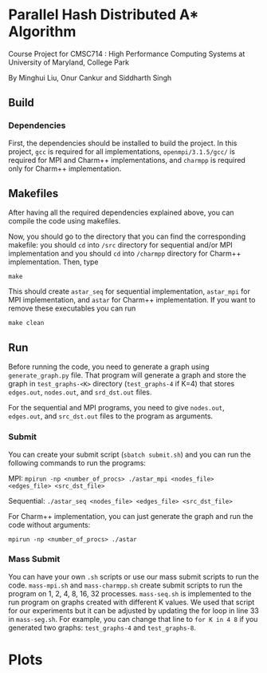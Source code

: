 # Parallel Hash Distributed A* Algorithm
Course Project for CMSC714 : High Performance Computing Systems at University of Maryland, College Park

By Minghui Liu, Onur Cankur and Siddharth Singh

## Build

### Dependencies
First, the dependencies should be installed to build the project. In this project, `gcc` is required for all implementations, `openmpi/3.1.5/gcc/` is required for MPI and Charm++ implementations, and `charmpp` is required only for Charm++ implementation.


## Makefiles
After having all the required dependencies explained above, you can compile the code using makefiles.

Now, you should go to the directory that you can find the corresponding makefile: you should `cd` into `/src` directory for sequential and/or MPI implementation and you should `cd` into `/charmpp` directory for Charm++ implementation. Then, type

```make```

This should create `astar_seq` for sequential implementation, `astar_mpi` for MPI implementation, and `astar` for Charm++ implementation. If you want to remove these executables you can run

```make clean```

## Run
Before running the code, you need to generate a graph using `generate_graph.py` file. That program will generate a graph and store the graph in `test_graphs-<K>` directory (`test_graphs-4` if K=4) that stores `edges.out`, `nodes.out`, and `srd_dst.out` files.

For the sequential and MPI programs, you need to give `nodes.out`, `edges.out`, and `src_dst.out` files to the program as arguments.

### Submit
You can create your submit script (```sbatch submit.sh```) and you can run the following commands to run the programs:

MPI: ```mpirun -np <number_of_procs> ./astar_mpi <nodes_file> <edges_file> <src_dst_file>```

Sequential: ```./astar_seq <nodes_file> <edges_file> <src_dst_file>```

For Charm++ implementation, you can just generate the graph and run the code without arguments:

```mpirun -np <number_of_procs> ./astar```


### Mass Submit
You can have your own `.sh` scripts or use our mass submit scripts to run the code. `mass-mpi.sh` and `mass-charmpp.sh` create submit scripts to run the program on 1, 2, 4, 8, 16, 32 processes. `mass-seq.sh` is implemented to the run program on graphs created with different K values. We used that script for our experiments but it can be adjusted by updating the for loop in line 33 in `mass-seg.sh`. For example, you can change that line to `for K in 4 8` if you generated two graphs: `test_graphs-4` and `test_graphs-8`.


# Plots
